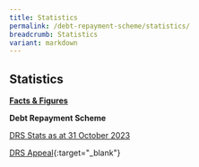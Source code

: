 ```yaml
---
title: Statistics
permalink: /debt-repayment-scheme/statistics/
breadcrumb: Statistics
variant: markdown
---
```

[](/files/NumberofInProgressCompletedandFailedCasesforDRS(Apr22).pdf)Statistics
---

<u><b>Facts &amp; Figures</b></u>

**Debt Repayment Scheme**

[DRS Stats as at 31 October 2023](/files/DRSStatsforWebsiteasat31Oct2023.pdf)

[DRS Appeal](/files/DRSAppeal.pdf){:target="_blank"}